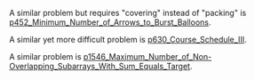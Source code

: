 A similar problem but requires "covering" instead of "packing" is [p452_Minimum_Number_of_Arrows_to_Burst_Balloons](https://github.com/genxium/Leetcode/tree/master/p452_Minimum_Number_of_Arrows_to_Burst_Balloons).

A similar yet more difficult problem is [p630_Course_Schedule_III](https://github.com/genxium/Leetcode/tree/master/p630_Course_Schedule_III). 

A similar problem is [p1546_Maximum_Number_of_Non-Overlapping_Subarrays_With_Sum_Equals_Target](https://github.com/genxium/Leetcode/tree/master/p1546_Maximum_Number_of_Non-Overlapping_Subarrays_With_Sum_Equals_Target). 
